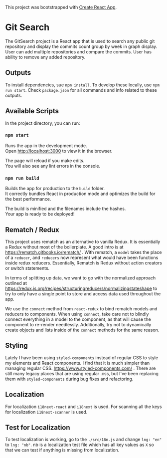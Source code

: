 This project was bootstrapped with [Create React App](https://github.com/facebook/create-react-app).

# Git Search

The GitSearch project is a React app that is used to search any public git repository and display the commits count group by week in graph display. User can add multiple repositories and compare the commits. User has ability to remove any added repository.

## Outputs
To install dependencies, sue `npm install`.
To develop these locally, use `npm run start`. 
Check `package.json` for all commands and info related to these outputs.

## Available Scripts

In the project directory, you can run:

### `npm start`

Runs the app in the development mode.<br />
Open [http://localhost:3000](http://localhost:3000) to view it in the browser.

The page will reload if you make edits.<br />
You will also see any lint errors in the console.

### `npm run build`

Builds the app for production to the `build` folder.<br />
It correctly bundles React in production mode and optimizes the build for the best performance.

The build is minified and the filenames include the hashes.<br />
Your app is ready to be deployed!

## Rematch / Redux

This project uses rematch as an alternative to vanilla Redux. It is essentially a Redux without most of the boilerplate. A good intro is at https://rematch.gitbooks.io/rematch/ . With rematch, a `model` takes the place of a `reducer`, and `reducers` now represent what would have been functions inside redux reducers. Essentially, Rematch is Redux without action creators or switch statements.

In terms of splitting up data, we want to go with the normalized approach outlined at https://redux.js.org/recipes/structuringreducers/normalizingstateshape to try to only have a single point to store and access data used throughout the app.

We use the `connect` method from `react-redux` to bind rematch models and reducers to components. When using `connect`, take care not to blindly connect everything in a model to the component, as that will cause the component to re-render needlessly. Additionally, try not to dynamically create objects and lists inside of the `connect` methods for the same reason.


## Styling

Lately I have been using `styled-components` instead of regular CSS to style my elements and React components. I find that it is much simpler than managing regular CSS. https://www.styled-components.com/ . There are still many legacy places that are using regular .css, but I've been replacing them with `styled-components` during bug fixes and refactoring.

## Localization
For localization `i18next-react` and `i18next` is used. For scanning all the keys for localization `i18next-scanner` is used.

## Test for Localization
To test localization is working, go to the `./src/18n.js` and change `lng: "en"` to `lng: "nb"`.
nb is a localization test file which has all key values as `X` so that we can test if anything is missing from localization.
